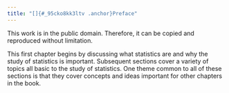 ```yaml
---
title: "[]{#_95cko8kk3ltv .anchor}Preface"
---
```


This work is in the public domain. Therefore, it can be copied and reproduced without limitation.

This first chapter begins by discussing what statistics are and why the study of statistics is important. Subsequent sections cover a variety of topics all basic to the study of statistics. One theme common to all of these sections is that they cover concepts and ideas important for other chapters in the book.
